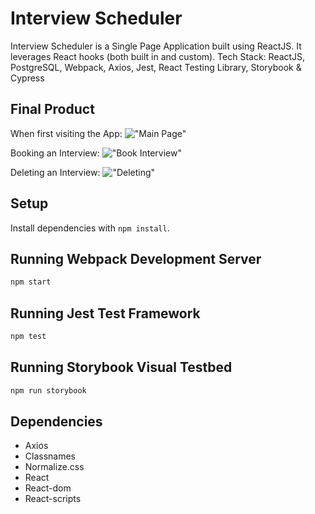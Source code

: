# Interview Scheduler

Interview Scheduler is a Single Page Application built using ReactJS. It leverages React hooks (both built in and custom).
Tech Stack: ReactJS, PostgreSQL, Webpack, Axios, Jest, React Testing Library, Storybook & Cypress

## Final Product 

When first visiting the App:
!["Main Page"](https://github.com/ar4sdoteth/scheduler/blob/master/Docs/scheduler-main.png)

Booking an Interview:
!["Book Interview"](https://github.com/ar4sdoteth/scheduler/blob/master/Docs/appointment-form.png)

Deleting an Interview:
!["Deleting"](https://github.com/ar4sdoteth/scheduler/blob/master/Docs/appointment-form.png)



## Setup

Install dependencies with `npm install`.

## Running Webpack Development Server

```sh
npm start
```

## Running Jest Test Framework

```sh
npm test
```

## Running Storybook Visual Testbed

```sh
npm run storybook
```

## Dependencies

- Axios
- Classnames
- Normalize.css
- React
- React-dom
- React-scripts
